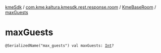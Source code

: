 [kmeSdk](../../index.md) / [com.kme.kaltura.kmesdk.rest.response.room](../index.md) / [KmeBaseRoom](index.md) / [maxGuests](./max-guests.md)

# maxGuests

`@SerializedName("max_guests") val maxGuests: `[`Int`](https://kotlinlang.org/api/latest/jvm/stdlib/kotlin/-int/index.html)`?`